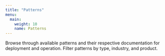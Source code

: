 ```yaml
---
title: "Patterns"
menu:
  main:
    weight: 10
    name: Patterns
---
```


Browse through available patterns and their respective documentation for deployment and operation. Filter patterns by type, industry, and product.
